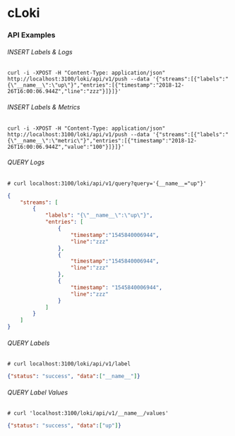 # cLoki

### API Examples

###### INSERT Labels & Logs

```console
curl -i -XPOST -H "Content-Type: application/json" http://localhost:3100/loki/api/v1/push --data '{"streams":[{"labels":"{\"__name__\":\"up\"}","entries":[{"timestamp":"2018-12-26T16:00:06.944Z","line":"zzz"}]}]}'
```

###### INSERT Labels & Metrics

```console
curl -i -XPOST -H "Content-Type: application/json" http://localhost:3100/loki/api/v1/push --data '{"streams":[{"labels":"{\"__name__\":\"metric\"}","entries":[{"timestamp":"2018-12-26T16:00:06.944Z","value":"100"}]}]}'
```

###### QUERY Logs

```console
# curl localhost:3100/loki/api/v1/query?query='{__name__="up"}'
```

```json
{
    "streams": [
        {
            "labels": "{\"__name__\":\"up\"}",
            "entries": [
                {
                    "timestamp":"1545840006944",
                    "line":"zzz"
                },
                {
                    "timestamp":"1545840006944",
                    "line":"zzz"
                },
                {
                    "timestamp": "1545840006944",
                    "line":"zzz"
                }
            ]
        }
    ]
}
```

###### QUERY Labels

```console
# curl localhost:3100/loki/api/v1/label
```

```json
{"status": "success", "data":["__name__"]}
```

###### QUERY Label Values

```console
# curl 'localhost:3100/loki/api/v1/__name__/values'
```

```json
{"status": "success", "data":["up"]}
```
